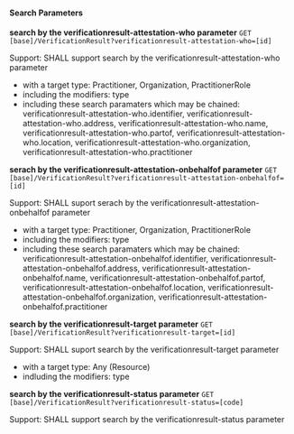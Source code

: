 #### Search Parameters
**search by the verificationresult-attestation-who parameter**
`GET [base]/VerificationResult?verificationresult-attestation-who=[id]`

Support: SHALL support search by the verificationresult-attestation-who parameter

- with a target type: Practitioner, Organization, PractitionerRole
- including the modifiers: type
- including these search paramaters which may be chained: verificationresult-attestation-who.identifier, verificationresult-attestation-who.address, verificationresult-attestation-who.name, verificationresult-attestation-who.partof, verificationresult-attestation-who.location, verificationresult-attestation-who.organization, verificationresult-attestation-who.practitioner

**serach by the verificationresult-attestation-onbehalfof parameter**
`GET [base]/VerificationResult?verificationresult-attestation-onbehalfof=[id]`

Support: SHALL suport serach by the verificationresult-attestation-onbehalfof parameter

- with a target type: Practitioner, Organization, PractitionerRole
- including the modifiers: type
- including these search paramaters which may be chained: verificationresult-attestation-onbehalfof.identifier, verificationresult-attestation-onbehalfof.address, verificationresult-attestation-onbehalfof.name, verificationresult-attestation-onbehalfof.partof, verificationresult-attestation-onbehalfof.location, verificationresult-attestation-onbehalfof.organization, verificationresult-attestation-onbehalfof.practitioner

**search by the verificationresult-target parameter**
`GET [base]/VerificationResult?verificationresult-target=[id]`

Support: SHALL suport search by the verificationresult-target parameter
- with a target type: Any (Resource)
- indluding the modifiers: type

**search by the verificationresult-status parameter**
`GET [base]/VerificationResult?verificationresult-status=[code]`

Support: SHALL support search by the verificationresult-status parameter


